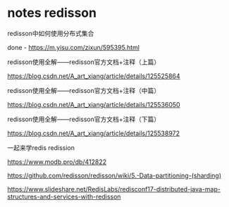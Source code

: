 # notes redisson

redisson中如何使用分布式集合

done - https://m.yisu.com/zixun/595395.html



redisson使用全解——redisson官方文档+注释（上篇）

https://blog.csdn.net/A_art_xiang/article/details/125525864


redisson使用全解——redisson官方文档+注释（中篇）

https://blog.csdn.net/A_art_xiang/article/details/125536050


redisson使用全解——redisson官方文档+注释（下篇）

https://blog.csdn.net/A_art_xiang/article/details/125538972


一起来学redis redission

https://www.modb.pro/db/412822




https://github.com/redisson/redisson/wiki/5.-Data-partitioning-(sharding)

https://www.slideshare.net/RedisLabs/redisconf17-distributed-java-map-structures-and-services-with-redisson


